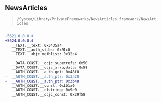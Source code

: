 ## NewsArticles

> `/System/Library/PrivateFrameworks/NewsArticles.framework/NewsArticles`

```diff

-5621.0.0.0.0
+5624.0.0.0.0
   __TEXT.__text: 0x3435a4
   __TEXT.__auth_stubs: 0x91c0
   __TEXT.__objc_methlist: 0x32c4

   __DATA_CONST.__objc_superrefs: 0x50
   __DATA_CONST.__objc_arraydata: 0x58
   __AUTH_CONST.__auth_got: 0x48f0
-  __AUTH_CONST.__auth_ptr: 0x3a20
+  __AUTH_CONST.__auth_ptr: 0x3b48
   __AUTH_CONST.__const: 0x161a0
   __AUTH_CONST.__cfstring: 0x9e0
   __AUTH_CONST.__objc_const: 0x29f58

```
